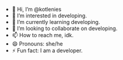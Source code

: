 - 👋 Hi, I’m @kotlenies
- 👀 I’m interested in developing.
- 🌱 I’m currently learning developing.
- 💞️ I’m looking to collaborate on developing.
- 📫 How to reach me, idk.
- 😄 Pronouns: she/he
- ⚡ Fun fact: I am a developer.

<!---
kotlenies/kotlenies is a ✨ special ✨ repository because its `README.md` (this file) appears on your GitHub profile.
You can click the Preview link to take a look at your changes.
--->
